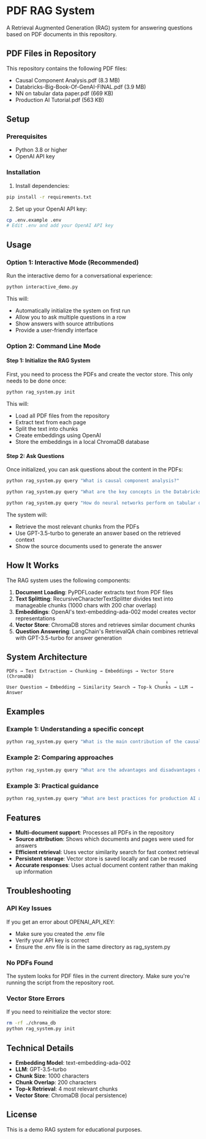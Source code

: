 # PDF RAG System

A Retrieval Augmented Generation (RAG) system for answering questions based on PDF documents in this repository.

## PDF Files in Repository

This repository contains the following PDF files:
- Causal Component Analysis.pdf (8.3 MB)
- Databricks-Big-Book-Of-GenAI-FINAL.pdf (3.9 MB)
- NN on tabular data paper.pdf (669 KB)
- Production AI Tutorial.pdf (563 KB)

## Setup

### Prerequisites
- Python 3.8 or higher
- OpenAI API key

### Installation

1. Install dependencies:
```bash
pip install -r requirements.txt
```

2. Set up your OpenAI API key:
```bash
cp .env.example .env
# Edit .env and add your OpenAI API key
```

## Usage

### Option 1: Interactive Mode (Recommended)

Run the interactive demo for a conversational experience:

```bash
python interactive_demo.py
```

This will:
- Automatically initialize the system on first run
- Allow you to ask multiple questions in a row
- Show answers with source attributions
- Provide a user-friendly interface

### Option 2: Command Line Mode

#### Step 1: Initialize the RAG System

First, you need to process the PDFs and create the vector store. This only needs to be done once:

```bash
python rag_system.py init
```

This will:
- Load all PDF files from the repository
- Extract text from each page
- Split the text into chunks
- Create embeddings using OpenAI
- Store the embeddings in a local ChromaDB database

#### Step 2: Ask Questions

Once initialized, you can ask questions about the content in the PDFs:

```bash
python rag_system.py query "What is causal component analysis?"
```

```bash
python rag_system.py query "What are the key concepts in the Databricks GenAI book?"
```

```bash
python rag_system.py query "How do neural networks perform on tabular data?"
```

The system will:
- Retrieve the most relevant chunks from the PDFs
- Use GPT-3.5-turbo to generate an answer based on the retrieved context
- Show the source documents used to generate the answer

## How It Works

The RAG system uses the following components:

1. **Document Loading**: PyPDFLoader extracts text from PDF files
2. **Text Splitting**: RecursiveCharacterTextSplitter divides text into manageable chunks (1000 chars with 200 char overlap)
3. **Embeddings**: OpenAI's text-embedding-ada-002 model creates vector representations
4. **Vector Store**: ChromaDB stores and retrieves similar document chunks
5. **Question Answering**: LangChain's RetrievalQA chain combines retrieval with GPT-3.5-turbo for answer generation

## System Architecture

```
PDFs → Text Extraction → Chunking → Embeddings → Vector Store (ChromaDB)
                                                          ↓
User Question → Embedding → Similarity Search → Top-k Chunks → LLM → Answer
```

## Examples

### Example 1: Understanding a specific concept
```bash
python rag_system.py query "What is the main contribution of the causal component analysis paper?"
```

### Example 2: Comparing approaches
```bash
python rag_system.py query "What are the advantages and disadvantages of using neural networks on tabular data?"
```

### Example 3: Practical guidance
```bash
python rag_system.py query "What are best practices for production AI according to the tutorial?"
```

## Features

- **Multi-document support**: Processes all PDFs in the repository
- **Source attribution**: Shows which documents and pages were used for answers
- **Efficient retrieval**: Uses vector similarity search for fast context retrieval
- **Persistent storage**: Vector store is saved locally and can be reused
- **Accurate responses**: Uses actual document content rather than making up information

## Troubleshooting

### API Key Issues
If you get an error about OPENAI_API_KEY:
- Make sure you created the .env file
- Verify your API key is correct
- Ensure the .env file is in the same directory as rag_system.py

### No PDFs Found
The system looks for PDF files in the current directory. Make sure you're running the script from the repository root.

### Vector Store Errors
If you need to reinitialize the vector store:
```bash
rm -rf ./chroma_db
python rag_system.py init
```

## Technical Details

- **Embedding Model**: text-embedding-ada-002
- **LLM**: GPT-3.5-turbo
- **Chunk Size**: 1000 characters
- **Chunk Overlap**: 200 characters
- **Top-k Retrieval**: 4 most relevant chunks
- **Vector Store**: ChromaDB (local persistence)

## License

This is a demo RAG system for educational purposes.
